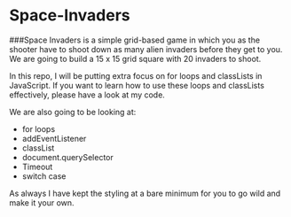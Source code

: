 # Space-Invaders

###Space Invaders is a simple grid-based game in which you as the shooter have to shoot down as many alien invaders before they get to you. We are going to build a 15 x 15 grid square with 20 invaders to shoot. 

In this repo, I will be putting extra focus on for loops and classLists in JavaScript. If you want to learn how to use these loops and classLists effectively, please have a look at my code.


We are also going to be looking at:
 * for loops
* addEventListener
* classList
* document.querySelector
* Timeout
* switch case

As always I have kept the styling at a bare minimum for you to go wild and make it your own.